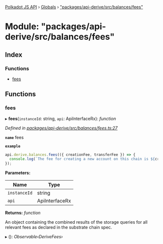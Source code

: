 [Polkadot JS API](../README.md) › [Globals](../globals.md) › ["packages/api-derive/src/balances/fees"](_packages_api_derive_src_balances_fees_.md)

# Module: "packages/api-derive/src/balances/fees"

## Index

### Functions

* [fees](_packages_api_derive_src_balances_fees_.md#fees)

## Functions

###  fees

▸ **fees**(`instanceId`: string, `api`: ApiInterfaceRx): *function*

*Defined in [packages/api-derive/src/balances/fees.ts:27](https://github.com/polkadot-js/api/blob/dac3261a16/packages/api-derive/src/balances/fees.ts#L27)*

**`name`** fees

**`example`** 
<BR>

```javascript
api.derive.balances.fees(({ creationFee, transferFee }) => {
  console.log(`The fee for creating a new account on this chain is ${creationFee} units. The fee required for making a transfer is ${transferFee} units.`);
});
```

**Parameters:**

Name | Type |
------ | ------ |
`instanceId` | string |
`api` | ApiInterfaceRx |

**Returns:** *function*

An object containing the combined results of the storage queries for
all relevant fees as declared in the substrate chain spec.

▸ (): *Observable‹DeriveFees›*
